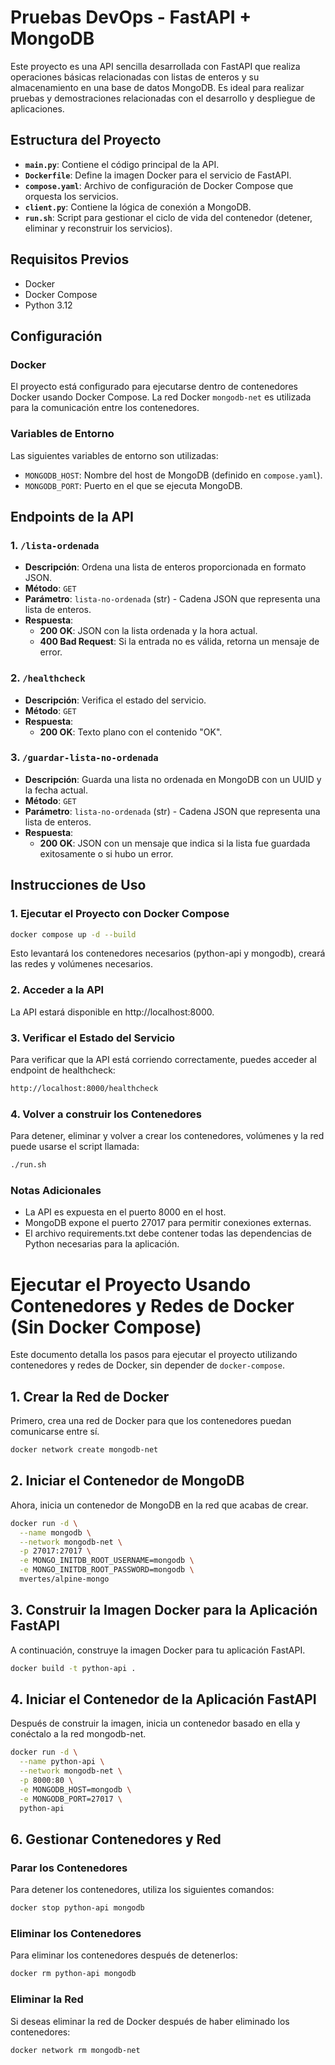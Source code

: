 # Pruebas DevOps - FastAPI + MongoDB

Este proyecto es una API sencilla desarrollada con FastAPI que realiza operaciones básicas relacionadas con listas de enteros y su almacenamiento en una base de datos MongoDB. Es ideal para realizar pruebas y demostraciones relacionadas con el desarrollo y despliegue de aplicaciones.

## Estructura del Proyecto

- **`main.py`**: Contiene el código principal de la API.
- **`Dockerfile`**: Define la imagen Docker para el servicio de FastAPI.
- **`compose.yaml`**: Archivo de configuración de Docker Compose que orquesta los servicios.
- **`client.py`**: Contiene la lógica de conexión a MongoDB.
- **`run.sh`**: Script para gestionar el ciclo de vida del contenedor (detener, eliminar y reconstruir los servicios).

## Requisitos Previos

- Docker
- Docker Compose
- Python 3.12

## Configuración

### Docker

El proyecto está configurado para ejecutarse dentro de contenedores Docker usando Docker Compose. La red Docker `mongodb-net` es utilizada para la comunicación entre los contenedores.

### Variables de Entorno

Las siguientes variables de entorno son utilizadas:

- `MONGODB_HOST`: Nombre del host de MongoDB (definido en `compose.yaml`).
- `MONGODB_PORT`: Puerto en el que se ejecuta MongoDB.

## Endpoints de la API

### 1. `/lista-ordenada`

- **Descripción**: Ordena una lista de enteros proporcionada en formato JSON.
- **Método**: `GET`
- **Parámetro**: `lista-no-ordenada` (str) - Cadena JSON que representa una lista de enteros.
- **Respuesta**: 
  - **200 OK**: JSON con la lista ordenada y la hora actual.
  - **400 Bad Request**: Si la entrada no es válida, retorna un mensaje de error.

### 2. `/healthcheck`

- **Descripción**: Verifica el estado del servicio.
- **Método**: `GET`
- **Respuesta**:
  - **200 OK**: Texto plano con el contenido "OK".

### 3. `/guardar-lista-no-ordenada`

- **Descripción**: Guarda una lista no ordenada en MongoDB con un UUID y la fecha actual.
- **Método**: `GET`
- **Parámetro**: `lista-no-ordenada` (str) - Cadena JSON que representa una lista de enteros.
- **Respuesta**:
  - **200 OK**: JSON con un mensaje que indica si la lista fue guardada exitosamente o si hubo un error.

## Instrucciones de Uso

### 1. Ejecutar el Proyecto con Docker Compose
```bash
docker compose up -d --build
```

Esto levantará los contenedores necesarios (python-api y mongodb), creará las redes y volúmenes necesarios.

### 2. Acceder a la API
La API estará disponible en http://localhost:8000.

### 3. Verificar el Estado del Servicio
Para verificar que la API está corriendo correctamente, puedes acceder al endpoint de healthcheck:
```bash
http://localhost:8000/healthcheck
```

### 4. Volver a construir los Contenedores
Para detener, eliminar y volver a crear los contenedores, volúmenes y la red puede usarse el script llamada:

```bash
./run.sh
```
### Notas Adicionales
- La API es expuesta en el puerto 8000 en el host.
- MongoDB expone el puerto 27017 para permitir conexiones externas.
- El archivo requirements.txt debe contener todas las dependencias de Python necesarias para la aplicación.

# Ejecutar el Proyecto Usando Contenedores y Redes de Docker (Sin Docker Compose)

Este documento detalla los pasos para ejecutar el proyecto utilizando contenedores y redes de Docker, sin depender de `docker-compose`.

## 1. Crear la Red de Docker

Primero, crea una red de Docker para que los contenedores puedan comunicarse entre sí.

```bash
docker network create mongodb-net
```
## 2. Iniciar el Contenedor de MongoDB
Ahora, inicia un contenedor de MongoDB en la red que acabas de crear.

```bash
docker run -d \
  --name mongodb \
  --network mongodb-net \
  -p 27017:27017 \
  -e MONGO_INITDB_ROOT_USERNAME=mongodb \
  -e MONGO_INITDB_ROOT_PASSWORD=mongodb \
  mvertes/alpine-mongo
```

## 3. Construir la Imagen Docker para la Aplicación FastAPI
A continuación, construye la imagen Docker para tu aplicación FastAPI.

```bash
docker build -t python-api .
```
## 4. Iniciar el Contenedor de la Aplicación FastAPI
Después de construir la imagen, inicia un contenedor basado en ella y conéctalo a la red mongodb-net.

```bash
docker run -d \
  --name python-api \
  --network mongodb-net \
  -p 8000:80 \
  -e MONGODB_HOST=mongodb \
  -e MONGODB_PORT=27017 \
  python-api
  ```

## 6. Gestionar Contenedores y Red
### Parar los Contenedores
Para detener los contenedores, utiliza los siguientes comandos:

```bash
docker stop python-api mongodb
```
### Eliminar los Contenedores
Para eliminar los contenedores después de detenerlos:

```bash
docker rm python-api mongodb
```
### Eliminar la Red
Si deseas eliminar la red de Docker después de haber eliminado los contenedores:

```bash
docker network rm mongodb-net
```